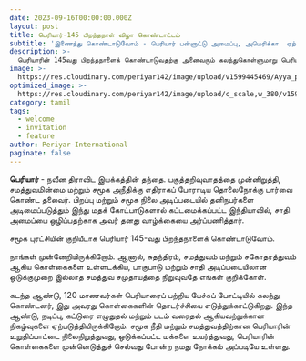 ```yaml
---
date: 2023-09-16T00:00:00.000Z
layout: post
title: பெரியார்-145 பிறந்தநாள் விழா கொண்டாட்டம்
subtitle: 'இணைந்து கொண்டாடுவோம் - பெரியார் பன்னாட்டு அமைப்பு, அமெரிக்கா  ஏற்பாடு செய்த இணையவழி நிகழ்வு.'
description: >-
  பெரியாரின் 145வது பிறந்தநாளைக் கொண்டாடுவதற்கு அனைவரும் கலந்துகொள்ளுமாறு பெரியார் பன்னாட்டு அமைப்பு அழைக்கிறது.
image: >-
  https://res.cloudinary.com/periyar142/image/upload/v1599445469/Ayya_p4dnwg.png
optimized_image: >-
  https://res.cloudinary.com/periyar142/image/upload/c_scale,w_380/v1599445469/Ayya_p4dnwg.png 
category: tamil
tags:
  - welcome
  - invitation
  - feature
author: Periyar-International
paginate: false
---
```


**பெரியார்** - நவீன திராவிட இயக்கத்தின் தந்தை. பகுத்தறிவுவாதத்தை முன்னிறுத்தி, சமத்துவமின்மை மற்றும் சமூக அநீதிக்கு எதிராகப் போராடிய தொலைநோக்கு பார்வை கொண்ட தலைவர். பிறப்பு மற்றும் சமூக நிலை அடிப்படையில் தனிநபர்களை அடிமைப்படுத்தும் இந்து மதக் கோட்பாடுகளால் கட்டமைக்கப்பட்ட இந்தியாவில், சாதி அமைப்பை ஒழிப்பதற்காக அவர் தனது வாழ்க்கையை அர்ப்பணித்தார்.

சமூக புரட்சியின் குறியீடாக பெரியார் 145-வது பிறந்தநாளைக் கொண்டாடுவோம்.

நாங்கள் முன்னேறியிருக்கிறோம். ஆனால், சுதந்திரம், சமத்துவம் மற்றும் சகோதரத்துவம் ஆகிய கொள்கைகளை உள்ளடக்கிய, பாகுபாடு மற்றும் சாதி அடிப்படையிலான ஒடுக்குமுறை இல்லாத சமத்துவ சமுதாயத்தை நிறுவுவதே எங்கள் குறிக்கோள்.

கடந்த ஆண்டு, 120 மாணவர்கள் பெரியாரைப் பற்றிய பேச்சுப் போட்டியில் கலந்து கொண்டனர், இது அவரது கொள்கைகளின் தொடர்ச்சியை எடுத்துக்காட்டுகிறது. இந்த ஆண்டு, நடிப்பு, கட்டுரை எழுதுதல் மற்றும் படம் வரைதல் ஆகியவற்றுக்கான நிகழ்வுகளை ஏற்படுத்தியிருக்கிறோம். சமூக நீதி மற்றும் சமத்துவத்திற்கான பெரியாரின் உறுதிப்பாட்டை நிலைநிறுத்துவது, ஒடுக்கப்பட்ட மக்களை உயர்த்துவது, பெரியாரின் கொள்கைகளை முன்னெடுத்துச் செல்வது போன்ற நமது நோக்கம் அப்படியே உள்ளது.